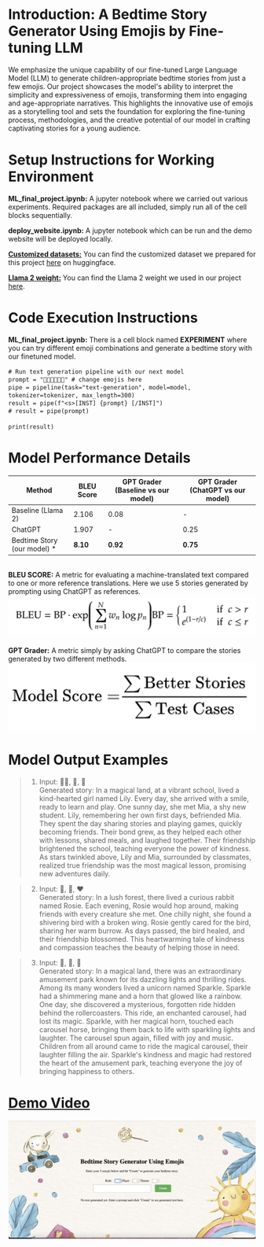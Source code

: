 # Introduction: A Bedtime Story Generator Using Emojis by Fine-tuning LLM
We emphasize the unique capability of our fine-tuned Large Language Model (LLM) to generate children-appropriate bedtime stories from just a few emojis. Our project showcases the model's ability to interpret the simplicity and expressiveness of emojis, transforming them into engaging and age-appropriate narratives. This highlights the innovative use of emojis as a storytelling tool and sets the foundation for exploring the fine-tuning process, methodologies, and the creative potential of our model in crafting captivating stories for a young audience.

# Setup Instructions for Working Environment
**ML_final_project.ipynb:** A jupyter notebook where we carried out various experiments. Required packages are all included, simply run all of the cell blocks sequentially.

**deploy_website.ipynb:** A jupyter notebook which can be run and the demo website will be deployed locally.

[**Customized datasets:**](https://huggingface.co/datasets/lemonpuddi/ml-emoji-story) You can find the customized dataset we prepared for this project [here](https://huggingface.co/datasets/lemonpuddi/ml-emoji-story) on huggingface.

[**Llama 2 weight:**]((https://huggingface.co/meta-llama/Llama-2-7b-chat-hf)) You can find the Llama 2 weight we used in our project [here]((https://huggingface.co/meta-llama/Llama-2-7b-chat-hf)).

# Code Execution Instructions
**ML_final_project.ipynb:** There is a cell block named **EXPERIMENT** where you can try different emoji combinations and generate a bedtime story with our finetuned model.
```
# Run text generation pipeline with our next model
prompt = "🦄🏥👨‍👩‍👦‍👦" # change emojis here
pipe = pipeline(task="text-generation", model=model, tokenizer=tokenizer, max_length=300)
result = pipe(f"<s>[INST] {prompt} [/INST]")
# result = pipe(prompt)

print(result)
```
# Model Performance Details

| Method                  | BLEU Score | GPT Grader (Baseline vs our model) | GPT Grader (ChatGPT vs our model) |
|-------------------------|------------|-------------------------------------|-----------------------------------|
| Baseline (Llama 2)      | 2.106      | 0.08                                | -                                 |
| ChatGPT                 | 1.907      | -                                   | 0.25                              |
| Bedtime Story (our model) \* | **8.10**   | **0.92**                              | **0.75**                          |

\
**BLEU SCORE:** A metric for evaluating a machine-translated text compared to one or more reference translations. Here we use 5 stories generated by prompting using ChatGPT as references.\
![bleu](static/bleu.png "BLEU Score Formula")
\
\
**GPT Grader:** A metric simply by asking ChatGPT to compare the stories generated by two different methods.\
![gpt_grader](static/gpt_grader.png "GPT Grader Formula")

# Model Output Examples
>1. Input: 👧🏻, 🏫, 👭\
Generated story: In a magical land, at a vibrant school, lived a kind-hearted girl named Lily. Every day, she arrived with a smile, ready to learn and play. One sunny day, she met Mia, a shy new student. Lily, remembering her own first days, befriended Mia. They spent the day sharing stories and playing games, quickly becoming friends. Their bond grew, as they helped each other with lessons, shared meals, and laughed together. Their friendship brightened the school, teaching everyone the power of kindness. As stars twinkled above, Lily and Mia, surrounded by classmates, realized true friendship was the most magical lesson, promising new adventures daily.
   
>2. Input: 🐰, 🌳, ❤️ \
Generated story: In a lush forest, there lived a curious rabbit named Rosie. Each evening, Rosie would hop around, making friends with every creature she met. One chilly night, she found a shivering bird with a broken wing. Rosie gently cared for the bird, sharing her warm burrow. As days passed, the bird healed, and their friendship blossomed. This heartwarming tale of kindness and compassion teaches the beauty of helping those in need.

>3. Input: 🦄, 🎢, 🔮 \
Generated story: In a magical land, there was an extraordinary amusement park known for its dazzling lights and thrilling rides. Among its many wonders lived a unicorn named Sparkle. Sparkle had a shimmering mane and a horn that glowed like a rainbow. One day, she discovered a mysterious, forgotten ride hidden behind the rollercoasters. This ride, an enchanted carousel, had lost its magic. Sparkle, with her magical horn, touched each carousel horse, bringing them back to life with sparkling lights and laughter. The carousel spun again, filled with joy and music. Children from all around came to ride the magical carousel, their laughter filling the air. Sparkle's kindness and magic had restored the heart of the amusement park, teaching everyone the joy of bringing happiness to others.
   

# [Demo Video](https://drive.google.com/file/d/1BMwyjPe296rC6bB97PVYLvMz-83e6XAE/view?usp=drive_link)
![demowebsite](static/website.jpg "website")